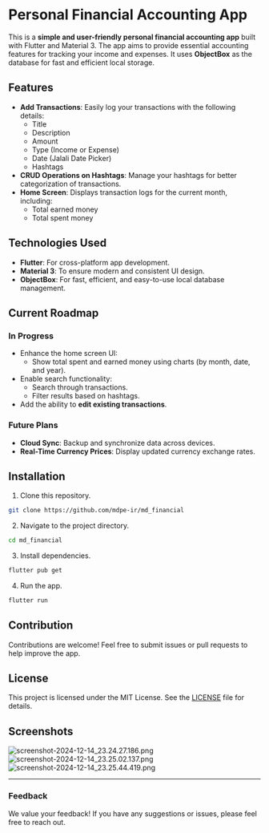# Personal Financial Accounting App

This is a **simple and user-friendly personal financial accounting app** built with Flutter and Material 3. The app aims to provide essential accounting features for tracking your income and expenses. It uses **ObjectBox** as the database for fast and efficient local storage.

## Features
- **Add Transactions**: Easily log your transactions with the following details:
    - Title
    - Description
    - Amount
    - Type (Income or Expense)
    - Date (Jalali Date Picker)
    - Hashtags
- **CRUD Operations on Hashtags**: Manage your hashtags for better categorization of transactions.
- **Home Screen**: Displays transaction logs for the current month, including:
    - Total earned money
    - Total spent money

## Technologies Used
- **Flutter**: For cross-platform app development.
- **Material 3**: To ensure modern and consistent UI design.
- **ObjectBox**: For fast, efficient, and easy-to-use local database management.

## Current Roadmap
### In Progress
- Enhance the home screen UI:
    - Show total spent and earned money using charts (by month, date, and year).
- Enable search functionality:
    - Search through transactions.
    - Filter results based on hashtags.
- Add the ability to **edit existing transactions**.

### Future Plans
- **Cloud Sync**: Backup and synchronize data across devices.
- **Real-Time Currency Prices**: Display updated currency exchange rates.

## Installation
1. Clone this repository.
```bash
git clone https://github.com/mdpe-ir/md_financial
```
2. Navigate to the project directory.
```bash
cd md_financial
```
3. Install dependencies.
```bash
flutter pub get
```
4. Run the app.
```bash
flutter run
```

## Contribution
Contributions are welcome! Feel free to submit issues or pull requests to help improve the app.

## License
This project is licensed under the MIT License. See the [LICENSE](LICENSE) file for details.

## Screenshots

![screenshot-2024-12-14_23.24.27.186.png](screenshots/screenshot-2024-12-14_23.24.27.186.png)
![screenshot-2024-12-14_23.25.02.137.png](screenshots/screenshot-2024-12-14_23.25.02.137.png)
![screenshot-2024-12-14_23.25.44.419.png](screenshots/screenshot-2024-12-14_23.25.44.419.png)

---

### Feedback
We value your feedback! If you have any suggestions or issues, please feel free to reach out.
